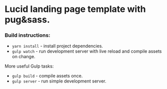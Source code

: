 # Lucid landing page template with pug&sass.

### Build instructions:

- ```yarn install``` - install project dependencies.
- ```gulp watch``` - run development server with live reload and compile assets on change.

More useful Gulp tasks:
- ```gulp build``` - compile assets once.
- ```gulp server``` - run simple development server.
